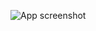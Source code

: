 ![App screenshot](file:///C:/Users/abenw/OneDrive/Pictures/Screenshots%201/Screenshot%202025-02-26%20200126.png)
